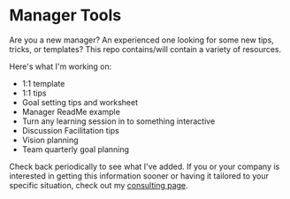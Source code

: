 # Manager Tools
Are you a new manager? An experienced one looking for some new tips, tricks, or templates? This repo contains/will contain a variety of resources. 

Here's what I'm working on:
- 1:1 template
- 1:1 tips
- Goal setting tips and worksheet
- Manager ReadMe example
- Turn any learning session in to something interactive
- Discussion Facilitation tips
- Vision planning
- Team quarterly goal planning


Check back periodically to see what I've added.
If you or your company is interested in getting this information sooner or having it tailored to your specific situation, check out my [consulting page](http://daydreamsinruby.com/consulting/).
